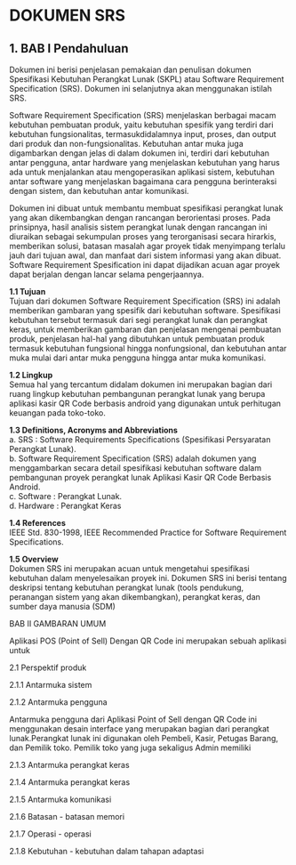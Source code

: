 

# DOKUMEN SRS

## 1. BAB I Pendahuluan
Dokumen ini berisi penjelasan pemakaian dan penulisan dokumen Spesifikasi Kebutuhan Perangkat Lunak (SKPL) atau Software Requirement Specification (SRS). Dokumen ini selanjutnya akan menggunakan istilah SRS.

Software Requirement Specification (SRS) menjelaskan berbagai macam kebutuhan pembuatan produk, yaitu kebutuhan spesifik yang terdiri dari kebutuhan fungsionalitas, termasukdidalamnya input, proses, dan output dari produk dan non-fungsionalitas. Kebutuhan antar muka juga digambarkan dengan jelas di dalam dokumen ini, terdiri dari kebutuhan antar pengguna, antar hardware yang menjelaskan kebutuhan yang harus ada untuk menjalankan atau mengoperasikan aplikasi sistem, kebutuhan antar software yang menjelaskan bagaimana cara pengguna berinteraksi dengan sistem, dan kebutuhan antar komunikasi.

Dokumen ini dibuat untuk membantu membuat spesifikasi perangkat lunak yang akan dikembangkan dengan rancangan berorientasi proses. Pada prinsipnya, hasil analisis sistem perangkat lunak dengan rancangan ini diuraikan sebagai sekumpulan proses yang terorganisasi secara hirarkis, memberikan solusi, batasan masalah agar proyek tidak menyimpang terlalu jauh dari tujuan awal, dan manfaat dari sistem informasi yang akan dibuat. Software Requirement Spesification ini dapat dijadikan acuan agar proyek dapat berjalan dengan lancar selama pengerjaannya.

__1.1 Tujuan__
	<br> Tujuan dari dokumen Software Requirement Specification (SRS) ini adalah memberikan gambaran yang spesifik dari kebutuhan software. Spesifikasi kebutuhan tersebut termasuk dari segi perangkat lunak dan perangkat keras, untuk memberikan gambaran dan penjelasan mengenai pembuatan produk, penjelasan hal-hal yang dibutuhkan untuk pembuatan produk termasuk kebutuhan fungsional hingga nonfungsional, dan kebutuhan antar muka mulai dari antar muka pengguna hingga antar muka komunikasi.

__1.2 Lingkup__
	<br> Semua hal yang tercantum didalam dokumen ini merupakan bagian dari ruang lingkup kebutuhan pembangunan perangkat lunak yang berupa aplikasi kasir QR Code berbasis android yang digunakan untuk perhitugan keuangan pada toko-toko.


__1.3 Definitions, Acronyms and Abbreviations__
	<br> a. SRS : Software Requirements Specifications (Spesifikasi Persyaratan Perangkat Lunak).
	<br> b. Software Requirement Specification (SRS) adalah dokumen yang menggambarkan secara detail spesifikasi kebutuhan software dalam pembangunan proyek perangkat lunak Aplikasi Kasir QR Code Berbasis Android.
	<br> c. Software : Perangkat Lunak.
	<br> d. Hardware : Perangkat Keras

__1.4 References__
	<br> IEEE Std. 830-1998, IEEE Recommended Practice for Software Requirement Specifications.

__1.5 Overview__
	<br> Dokumen SRS ini merupakan acuan untuk mengetahui spesifikasi kebutuhan dalam menyelesaikan proyek ini. Dokumen SRS ini berisi tentang deskripsi tentang kebutuhan perangkat lunak (tools pendukung, peranangan sistem yang akan dikembangkan), perangkat keras, dan sumber daya manusia (SDM)

BAB II GAMBARAN UMUM

Aplikasi POS (Point of Sell) Dengan QR Code ini merupakan sebuah aplikasi untuk 

2.1 Perspektif produk

2.1.1 Antarmuka sistem

2.1.2 Antarmuka pengguna
	
Antarmuka pengguna dari Aplikasi Point of Sell dengan QR Code ini menggunakan desain interface yang merupakan bagian dari perangkat lunak.Perangkat lunak ini digunakan oleh Pembeli, Kasir, Petugas Barang, dan Pemilik toko. Pemilik toko yang juga sekaligus Admin memiliki 

  

2.1.3 Antarmuka perangkat keras

2.1.4 Antarmuka perangkat keras

2.1.5 Antarmuka komunikasi

2.1.6 Batasan - batasan memori

2.1.7 Operasi - operasi

2.1.8 Kebutuhan - kebutuhan dalam tahapan adaptasi
